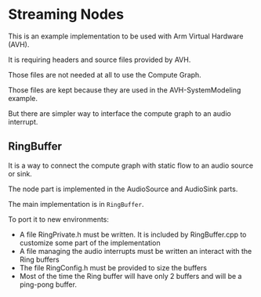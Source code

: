 # Streaming Nodes

This is an example implementation to be used with Arm Virtual Hardware (AVH).

It is requiring headers and source files provided by AVH.

Those files are not needed at all to use the Compute Graph.

Those files are kept because they are used in the AVH-SystemModeling example.

But there are simpler way to interface the compute graph to an audio interrupt.

## RingBuffer

It is a way to connect the compute graph with static flow to an audio source or sink.

The node part is implemented in the AudioSource and AudioSink parts.


The main implementation is in `RingBuffer`.


To port it to new environments:

- A file RingPrivate.h must be written. It is included by RingBuffer.cpp to customize some part of the implementation 
- A file managing the audio interrupts must be written an interact with the Ring buffers
- The file RingConfig.h must be provided to size the buffers
- Most of the time the Ring buffer will have only 2 buffers and will be a ping-pong buffer.

